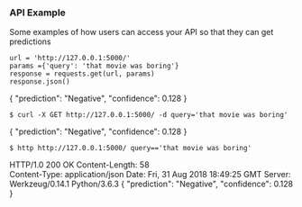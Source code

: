 ### API Example

Some examples of how users can access your API so that they can get predictions
```
url = 'http://127.0.0.1:5000/'
params ={'query': 'that movie was boring'}
response = requests.get(url, params)
response.json()
```
{
    "prediction": "Negative",
    "confidence": 0.128
}

```
$ curl -X GET http://127.0.0.1:5000/ -d query='that movie was boring'
```
{
    "prediction": "Negative",
    "confidence": 0.128
}

```
$ http http://127.0.0.1:5000/ query=='that movie was boring'
```
HTTP/1.0 200 OK 
Content-Length: 58  
Content-Type: application/json 
Date: Fri, 31 Aug 2018 18:49:25 GMT 
Server: Werkzeug/0.14.1 Python/3.6.3 
{
    "prediction": "Negative",
    "confidence": 0.128
}
